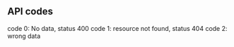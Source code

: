 

## API codes


 code 0: No data, status 400
 code 1: resource not found, status 404
 code 2: wrong data

